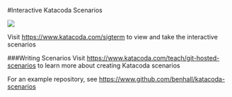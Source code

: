 #Interactive Katacoda Scenarios

[![](http://shields.katacoda.com/katacoda/sigterm/count.svg)](https://www.katacoda.com/sigterm "Get your profile on Katacoda.com")

Visit https://www.katacoda.com/sigterm to view and take the interactive scenarios

###Writing Scenarios
Visit https://www.katacoda.com/teach/git-hosted-scenarios to learn more about creating Katacoda scenarios

For an example repository, see https://www.github.com/benhall/katacoda-scenarios
